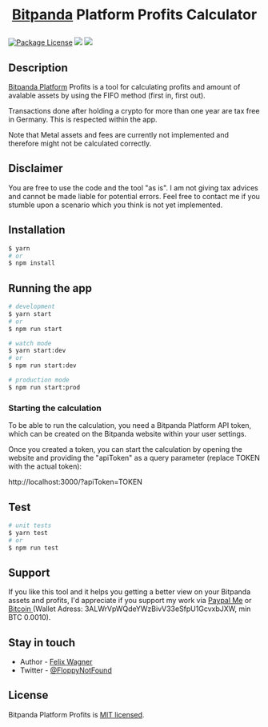 [circleci-image]: https://img.shields.io/circleci/build/github/nestjs/nest/master?token=abc123def456
[circleci-url]: https://circleci.com/gh/nestjs/nest

<h1>
<p align="center"><a href="https://www.bitpanda.com/en" target="_blank">Bitpanda</a>  Platform Profits Calculator</p>
</h1>
<a href="https://www.npmjs.com/~nestjscore" target="_blank"><img src="https://img.shields.io/npm/l/@nestjs/core.svg" alt="Package License" /></a>
<a href="https://paypal.me/floppynotfound" target="_blank"><img src="https://img.shields.io/badge/Donate-PayPal-ff3f59.svg"/></a>
<a href="https://twitter.com/floppynotfound" target="_blank"><img src="https://img.shields.io/twitter/follow/floppynotfound.svg?style=social&label=Follow"></a>

</p>

## Description

[Bitpanda Platform](https://developers.bitpanda.com/platform/) Profits is a tool for calculating profits and amount of avalable assets by using the FIFO method (first in, first out).

Transactions done after holding a crypto for more than one year are tax free in Germany. This is respected within the app.

Note that Metal assets and fees are currently not implemented and therefore might not be calculated correctly.

## Disclaimer

You are free to use the code and the tool "as is". I am not giving tax advices and cannot be made liable for potential errors. Feel free to contact me if you stumble upon a scenario which you think is not yet implemented.

## Installation

```bash
$ yarn
# or
$ npm install
```

## Running the app

```bash
# development
$ yarn start
# or
$ npm run start

# watch mode
$ yarn start:dev
# or
$ npm run start:dev

# production mode
$ npm run start:prod
```

### Starting the calculation

To be able to run the calculation, you need a Bitpanda Platform API token, which can be created on the Bitpanda website within your user settings.

Once you created a token, you can start the calculation by opening the website and providing the "apiToken" as a query parameter (replace TOKEN with the actual token):

http://localhost:3000/?apiToken=TOKEN

## Test

```bash
# unit tests
$ yarn test
# or
$ npm run test
```

## Support

If you like this tool and it helps you getting a better view on your Bitpanda assets and profits, I'd appreciate if you support my work via [Paypal Me](https://paypal.me/floppynotfound) or <a href="bitcoin:3ALWrVpWQdeYWzBivV33eSfpU1GcvxbJXW">Bitcoin </a> (Wallet Adress: 3ALWrVpWQdeYWzBivV33eSfpU1GcvxbJXW, min BTC 0.0010).

## Stay in touch

- Author - [Felix Wagner](https://twitter.com/floppynotfound)
- Twitter - [@FloppyNotFound](https://twitter.com/floppynotfound)

## License

Bitpanda Platform Profits is [MIT licensed](https://github.com/nestjs/nest/blob/master/LICENSE).
